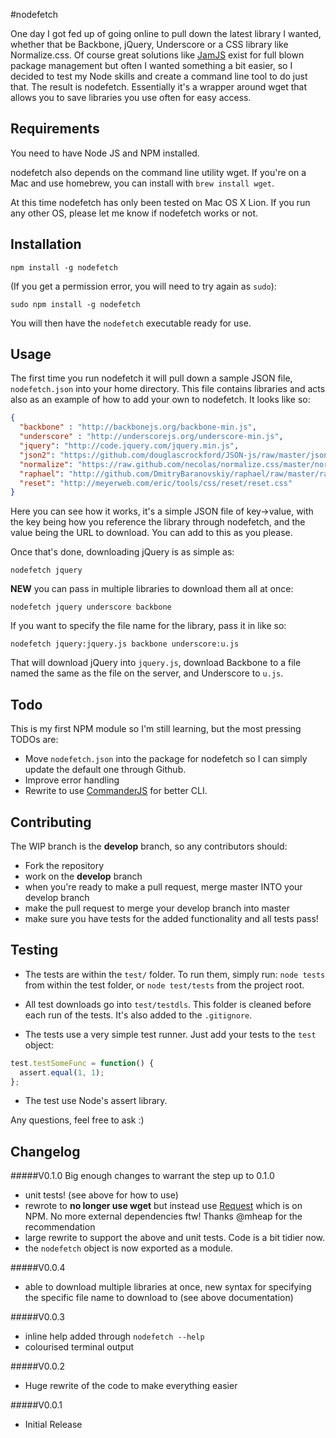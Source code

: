 #nodefetch

One day I got fed up of going online to pull down the latest library I wanted, whether that be Backbone, jQuery, Underscore or a CSS library like Normalize.css. Of course great solutions like [JamJS](http://jamjs.org) exist for full blown package management but often I wanted something a bit easier, so I decided to test my Node skills and create a command line tool to do just that. The result is nodefetch. Essentially it's a wrapper around wget that allows you to save libraries you use often for easy access.

## Requirements

You need to have Node JS and NPM installed.

nodefetch also depends on the command line utility wget. If you're on a Mac and use homebrew, you can install with `brew install wget`.

At this time nodefetch has only been tested on Mac OS X Lion. If you run any other OS, please let me know if nodefetch works or not.

## Installation


```
npm install -g nodefetch
```

(If you get a permission error, you will need to try again as `sudo`):

```
sudo npm install -g nodefetch
```

You will then have the `nodefetch` executable ready for use.

## Usage

The first time you run nodefetch it will pull down a sample JSON file, `nodefetch.json` into your home directory. This file contains libraries and acts also as an example of how to add your own to nodefetch. It looks like so:

```json
{
  "backbone" : "http://backbonejs.org/backbone-min.js",
  "underscore" : "http://underscorejs.org/underscore-min.js",
  "jquery": "http://code.jquery.com/jquery.min.js",
  "json2": "https://github.com/douglascrockford/JSON-js/raw/master/json2.js",
  "normalize": "https://raw.github.com/necolas/normalize.css/master/normalize.css",
  "raphael": "http://github.com/DmitryBaranovskiy/raphael/raw/master/raphael-min.js",
  "reset": "http://meyerweb.com/eric/tools/css/reset/reset.css"
}
```

Here you can see how it works, it's a simple JSON file of key->value, with the key being how you reference the library through nodefetch, and the value being the URL to download. You can add to this as you please.

Once that's done, downloading jQuery is as simple as:

```
nodefetch jquery
```

__NEW__ you can pass in multiple libraries to download them all at once:

```
nodefetch jquery underscore backbone
```

If you want to specify the file name for the library, pass it in like so:

```
nodefetch jquery:jquery.js backbone underscore:u.js
```

That will download jQuery into `jquery.js`, download Backbone to a file named the same as the file on the server, and Underscore to `u.js`.

## Todo

This is my first NPM module so I'm still learning, but the most pressing TODOs are:

* Move `nodefetch.json` into the package for nodefetch so I can simply update the default one through Github.
* Improve error handling
* Rewrite to use [CommanderJS](https://github.com/visionmedia/commander.js) for better CLI.

## Contributing

The WIP branch is the __develop__ branch, so any contributors should:

* Fork the repository
* work on the __develop__ branch
* when you're ready to make a pull request, merge master INTO your develop branch
* make the pull request to merge your develop branch into master
* make sure you have tests for the added functionality and all tests pass!


## Testing

* The tests are within the `test/` folder. To run them, simply run: `node tests` from within the test folder, or `node test/tests` from the project root.

* All test downloads go into `test/testdls`. This folder is cleaned before each run of the tests. It's also added to the `.gitignore`.

* The tests use a very simple test runner. Just add your tests to the `test` object:

```javascript
test.testSomeFunc = function() {
  assert.equal(1, 1);
};
```

* The test use Node's assert library.



Any questions, feel free to ask :)


## Changelog

#####V0.1.0
Big enough changes to warrant the step up to 0.1.0

* unit tests! (see above for how to use)
* rewrote to __no longer use wget__ but instead use [Request](https://github.com/mikeal/request/) which is on NPM. No more external dependencies ftw! Thanks @mheap for the recommendation
* large rewrite to support the above and unit tests. Code is a bit tidier now.
* the `nodefetch` object is now exported as a module.

#####V0.0.4
* able to download multiple libraries at once, new syntax for specifying the specific file name to download to (see above documentation)

#####V0.0.3
* inline help added through `nodefetch --help`
* colourised terminal output

#####V0.0.2
* Huge rewrite of the code to make everything easier

#####V0.0.1
* Initial Release

